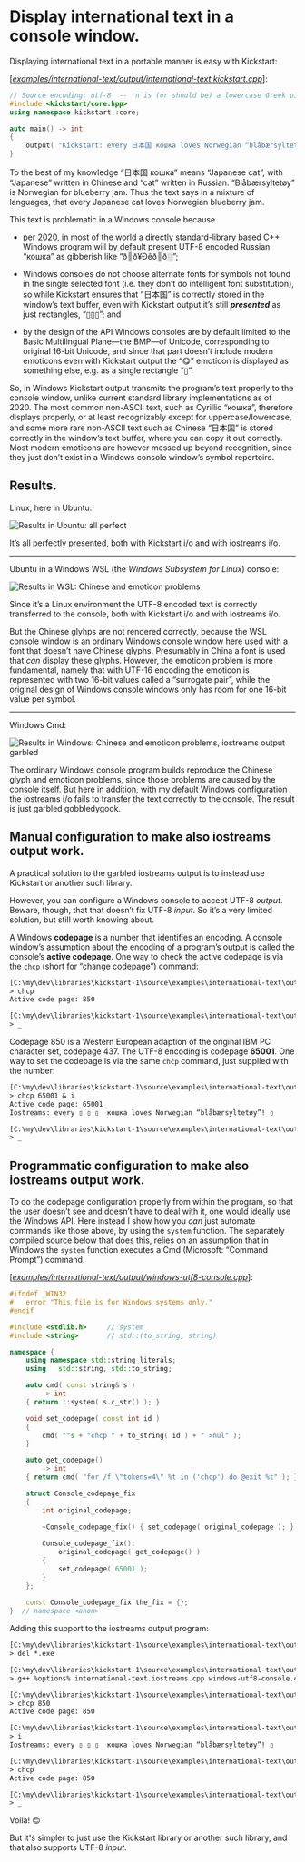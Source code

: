 # Display international text in a console window.

Displaying international text in a portable manner is easy with Kickstart:

[[*examples/international-text/output/international-text.kickstart.cpp*](international-text.kickstart.cpp)]:
~~~cpp
// Source encoding: utf-8  --  π is (or should be) a lowercase Greek pi.
#include <kickstart/core.hpp>
using namespace kickstart::core;

auto main() -> int
{
    output( "Kickstart: every 日本国 кошка loves Norwegian “blåbærsyltetøy”! 😋\n" );
}
~~~

To the best of my knowledge “日本国 кошка” means “Japanese cat”, with “Japanese” written in Chinese and “cat” written in Russian. “Blåbærsyltetøy” is Norwegian for blueberry jam. Thus the text says in a mixture of languages, that every Japanese cat loves Norwegian blueberry jam.

This text is problematic in a Windows console because

* per 2020, in most of the world a directly standard-library based C++ Windows program will by default present UTF-8 encoded Russian “кошка” as gibberish like “ð║ð¥Ðêð║ð░”;

* Windows consoles do not choose alternate fonts for symbols not found in the single selected font (i.e. they don’t do intelligent font substitution), so while Kickstart ensures that “日本国” is correctly stored in the window’s text buffer, even with Kickstart output it’s still ***presented*** as just rectangles, “▯▯▯”; and

* by the design of the API Windows consoles are by default limited to the Basic Multilingual Plane—the BMP—of Unicode, corresponding to original 16-bit Unicode, and since that part doesn’t include modern emoticons even with Kickstart output the “😋” emoticon is displayed as something else, e.g. as a single rectangle “▯”.

So, in Windows Kickstart output transmits the program’s text properly to the console window, unlike current standard library implementations as of 2020. The most common non-ASCII text, such as Cyrillic “кошка”, therefore displays properly, or at least recognizably except for uppercase/lowercase, and some more rare non-ASCII text such as Chinese “日本国” is stored correctly in the window’s text buffer, where you can copy it out correctly. Most modern emoticons are however messed up beyond recognition, since they just don’t exist in a Windows console window’s symbol repertoire.
## Results.


Linux, here in Ubuntu:

![Results in Ubuntu: all perfect](images/sshot-1.cropped.png)

It’s all perfectly presented, both with Kickstart i/o and with iostreams i/o.

---

Ubuntu in a Windows WSL (the *Windows Subsystem for Linux*) console:

![Results in WSL: Chinese and emoticon problems](images/sshot-2.cropped.png)

Since it’s a Linux environment the UTF-8 encoded text is correctly transferred to the console, both with Kickstart i/o and with iostreams i/o.

But the Chinese glyhps are not rendered correctly, because the WSL console window is an ordinary Windows console window here used with a font that doesn’t have Chinese glyphs. Presumably in China a font is used that *can* display these glyphs. However, the emoticon problem is more fundamental, namely that with UTF-16 encoding the emoticon is represented with two 16-bit values called a “surrogate pair”, while the original design of Windows console windows only has room for one 16-bit value per symbol.

---

Windows Cmd:

![Results in Windows: Chinese and emoticon problems, iostreams output garbled](images/sshot-3.cropped.png)

The ordinary Windows console program builds reproduce the Chinese glyph and emoticon problems, since those problems are caused by the console itself. But here in addition, with my default Windows configuration the iostreams i/o fails to transfer the text correctly to the console. The result is just garbled gobbledygook.

## Manual configuration to make also iostreams output work.

A practical solution to the garbled iostreams output is to instead use Kickstart or another such library.

However, you can configure a Windows console to accept UTF-8 *output*. Beware, though, that that doesn’t fix UTF-8 *input*. So it’s a very limited solution, but still worth knowing about.

A Windows **codepage** is a number that identifies an encoding. A console window’s assumption about the encoding of a program’s output is called the console’s **active codepage**. One way to check the active codepage is via the `chcp` (short for “change codepage”) command:

~~~txt
[C:\my\dev\libraries\kickstart-1\source\examples\international-text\output]
> chcp
Active code page: 850

[C:\my\dev\libraries\kickstart-1\source\examples\international-text\output]
> _
~~~

Codepage 850 is a Western European adaption of the original IBM PC character set, codepage 437. The UTF-8 encoding is codepage **65001**. One way to set the codepage is via the same `chcp` command, just supplied with the number:

~~~txt
[C:\my\dev\libraries\kickstart-1\source\examples\international-text\output]
> chcp 65001 & i
Active code page: 65001
Iostreams: every ▯ ▯ ▯  кошка loves Norwegian “blåbærsyltetøy”! ▯

[C:\my\dev\libraries\kickstart-1\source\examples\international-text\output]
> _
~~~


## Programmatic configuration to make also iostreams output work.

To do the codepage configuration properly from within the program, so that the user doesn’t see and doesn’t have to deal with it, one would ideally use the Windows API. Here instead I show how you *can* just automate commands like those above, by using the `system` function. The separately compiled source below that does this, relies on an assumption that in Windows the `system` function executes a Cmd (Microsoft: “Command Prompt”) command.

[[*examples/international-text/output/windows-utf8-console.cpp*](windows-utf8-console.cpp)]:
~~~cpp
#ifndef _WIN32
#   error "This file is for Windows systems only."
#endif

#include <stdlib.h>     // system
#include <string>       // std::(to_string, string)

namespace {
    using namespace std::string_literals;
    using   std::string, std::to_string;

    auto cmd( const string& s )
        -> int
    { return ::system( s.c_str() ); }

    void set_codepage( const int id )
    {
        cmd( ""s + "chcp " + to_string( id ) + " >nul" );
    }

    auto get_codepage()
        -> int
    { return cmd( "for /f \"tokens=4\" %t in ('chcp') do @exit %t" ); }

    struct Console_codepage_fix
    {
        int original_codepage;

        ~Console_codepage_fix() { set_codepage( original_codepage ); }
        
        Console_codepage_fix():
            original_codepage( get_codepage() )
        {
            set_codepage( 65001 );
        }
    };
    
    const Console_codepage_fix the_fix = {};
}  // namespace <anon>
~~~

Adding this support to the iostreams output program:

~~~txt
[C:\my\dev\libraries\kickstart-1\source\examples\international-text\output]
> del *.exe

[C:\my\dev\libraries\kickstart-1\source\examples\international-text\output]
> g++ %options% international-text.iostreams.cpp windows-utf8-console.cpp -o i

[C:\my\dev\libraries\kickstart-1\source\examples\international-text\output]
> chcp 850
Active code page: 850

[C:\my\dev\libraries\kickstart-1\source\examples\international-text\output]
> i
Iostreams: every ▯ ▯ ▯  кошка loves Norwegian “blåbærsyltetøy”! ▯

[C:\my\dev\libraries\kickstart-1\source\examples\international-text\output]
> chcp
Active code page: 850

[C:\my\dev\libraries\kickstart-1\source\examples\international-text\output]
> _
~~~

Voilà! 😊

But it's simpler to just use the Kickstart library or another such library, and that also supports UTF-8 *input*.
